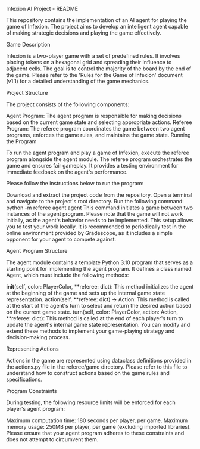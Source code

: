 Infexion AI Project - README

This repository contains the implementation of an AI agent for playing the game of Infexion. The project aims to develop an intelligent agent capable of making strategic decisions and playing the game effectively.

Game Description

Infexion is a two-player game with a set of predefined rules. It involves placing tokens on a hexagonal grid and spreading their influence to adjacent cells. The goal is to control the majority of the board by the end of the game. Please refer to the 'Rules for the Game of Infexion' document (v1.1) for a detailed understanding of the game mechanics.

Project Structure

The project consists of the following components:

Agent Program: The agent program is responsible for making decisions based on the current game state and selecting appropriate actions.
Referee Program: The referee program coordinates the game between two agent programs, enforces the game rules, and maintains the game state.
Running the Program

To run the agent program and play a game of Infexion, execute the referee program alongside the agent module. The referee program orchestrates the game and ensures fair gameplay. It provides a testing environment for immediate feedback on the agent's performance.

Please follow the instructions below to run the program:

Download and extract the project code from the repository.
Open a terminal and navigate to the project's root directory.
Run the following command: python -m referee agent agent
This command initiates a game between two instances of the agent program. Please note that the game will not work initially, as the agent's behavior needs to be implemented. This setup allows you to test your work locally. It is recommended to periodically test in the online environment provided by Gradescope, as it includes a simple opponent for your agent to compete against.

Agent Program Structure

The agent module contains a template Python 3.10 program that serves as a starting point for implementing the agent program. It defines a class named Agent, which must include the following methods:

__init__(self, color: PlayerColor, **referee: dict): This method initializes the agent at the beginning of the game and sets up the internal game state representation.
action(self, **referee: dict) -> Action: This method is called at the start of the agent's turn to select and return the desired action based on the current game state.
turn(self, color: PlayerColor, action: Action, **referee: dict): This method is called at the end of each player's turn to update the agent's internal game state representation.
You can modify and extend these methods to implement your game-playing strategy and decision-making process.

Representing Actions

Actions in the game are represented using dataclass definitions provided in the actions.py file in the referee/game directory. Please refer to this file to understand how to construct actions based on the game rules and specifications.

Program Constraints

During testing, the following resource limits will be enforced for each player's agent program:

Maximum computation time: 180 seconds per player, per game.
Maximum memory usage: 250MB per player, per game (excluding imported libraries).
Please ensure that your agent program adheres to these constraints and does not attempt to circumvent them.

